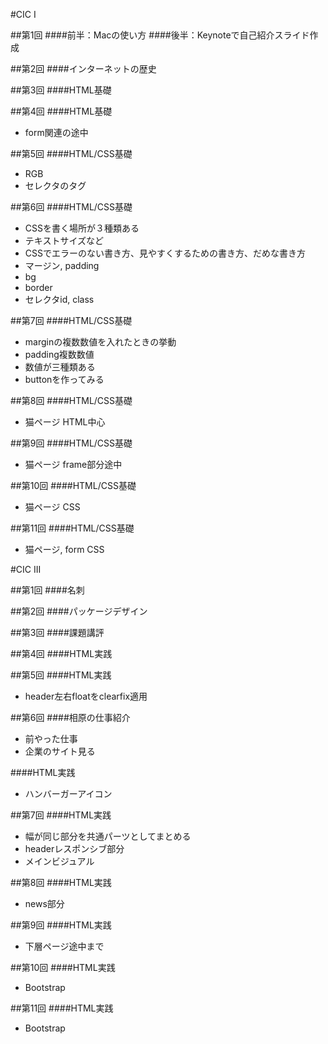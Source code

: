 #CIC I

##第1回
####前半：Macの使い方
####後半：Keynoteで自己紹介スライド作成


##第2回
####インターネットの歴史


##第3回
####HTML基礎


##第4回
####HTML基礎- form関連の途中
##第5回####HTML/CSS基礎
- RGB
- セレクタのタグ##第6回####HTML/CSS基礎
 - CSSを書く場所が３種類ある - テキストサイズなど - CSSでエラーのない書き方、見やすくするための書き方、だめな書き方 - マージン, padding - bg - border - セレクタid, class
 ##第7回####HTML/CSS基礎
 - marginの複数数値を入れたときの挙動 - padding複数数値 - 数値が三種類ある - buttonを作ってみる
 ##第8回####HTML/CSS基礎
 - 猫ページ HTML中心 ##第9回####HTML/CSS基礎
 - 猫ページ frame部分途中 ##第10回####HTML/CSS基礎
 - 猫ページ CSS ##第11回####HTML/CSS基礎
 - 猫ページ, form CSS

#CIC III
##第1回####名刺


##第2回####パッケージデザイン
##第3回####課題講評
##第4回####HTML実践

##第5回####HTML実践
- header左右floatをclearfix適用

##第6回
####相原の仕事紹介
- 前やった仕事
- 企業のサイト見る

####HTML実践
- ハンバーガーアイコン


##第7回
####HTML実践 
- 幅が同じ部分を共通パーツとしてまとめる- headerレスポンシブ部分
- メインビジュアル


##第8回
####HTML実践 
- news部分


##第9回
####HTML実践 
- 下層ページ途中まで


##第10回
####HTML実践 
- Bootstrap


##第11回
####HTML実践 
- Bootstrap
